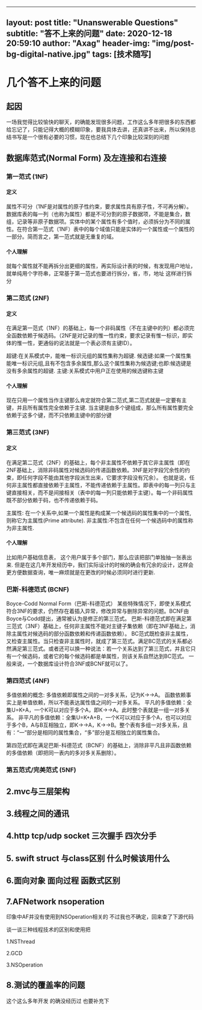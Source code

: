 
---
layout: post
title: "Unanswerable Questions"
subtitle: "答不上来的问题"
date: 2020-12-18 20:59:10
author: "Axag"
header-img: "img/post-bg-digital-native.jpg"
tags: [技术随写]
---
# 几个答不上来的问题

## 起因
一场我觉得比较愉快的聊天，的确能发现很多问题，工作这么多年把很多的东西都给忘记了，只能记得大概的模糊印象，要我具体去讲，还真讲不出来，所以保持总结书写是一个很有必要的习惯，现在也总结下几个印象比较深刻的问题

## 数据库范式(Normal Form) 及左连接和右连接

### 第一范式 (1NF)

#### 定义
属性不可分（1NF是对属性的原子性约束，要求属性具有原子性，不可再分解）。数据库表的每一列（也称为属性）都是不可分割的原子数据项，不能是集合，数组，记录等非原子数据项。实体中的某个属性有多个值时，必须拆分为不同的属性。在符合第一范式（1NF）表中的每个域值只能是实体的一个属性或一个属性的一部分。简而言之，第一范式就是无重复的域。

#### 个人理解
就每个属性就不能再拆分出更细的属性，再实际设计表的时候，有发现用户地址，就单纯用个字符串，正常基于第一范式也要进行拆分，省，市，地址 这样进行拆分

### 第二范式 (2NF)

#### 定义
在满足第一范式（1NF）的基础上，每一个非码属性（不在主键中的列）都必须完全函数依赖于候选码。（2NF是对记录的惟一性约束，要求记录有惟一标识，即实体的惟一性，更通俗的说法就是一个表必须有主键ID）。

超键:在关系模式中，能唯一标识元组的属性集称为超键.
候选键:如果一个属性集能唯一标识元组,且有不包含多余属性,那么这个属性集称为候选键;也即:候选键是没有多余属性的超键.
主键:关系模式中用户正在使用的候选键称主键

#### 个人理解
现在只用一个属性当作主键那么肯定就符合第二范式,第二范式就是一定要有主键，并且所有属性完全依赖于主键. 当主键是由多个键组成，那么所有属性要完全依赖于这多个键，而不只依赖主键中的部分键

### 第三范式 (3NF)

#### 定义
在满足第二范式（2NF）的基础上，每个非主属性不依赖于其它非主属性（即在2NF基础上，消除非码属性对候选码的传递函数依赖。3NF是对字段冗余性的约束，即任何字段不能由其他字段派生出来，它要求字段没有冗余）。
也就是说，任何非主属性都直接依赖于主属性，不能传递依赖于主属性。即表中的每一列只与主键直接相关，而不是间接相关（表中的每一列只能依赖于主键）。每一个非码属性既不部分依赖于码，也不传递依赖于码。

主属性: 在一个关系中,如果一个属性是构成某一个候选码的属性集中的一个属性,则称它为主属性(Prime attribute).
非主属性:不包含在任何一个候选码中的属性称为非主属性.

#### 个人理解
比如用户基础信息表， 这个用户属于多个部门，那么应该把部门单独抽一张表出来. 但是在这几年开发经历中，我们实际设计的时候的确会有冗余的设计，这样会更方便数据查询，唯一麻烦就是在更改的时候必须同时进行更新.

### 巴斯-科德范式 (BCNF)

Boyce-Codd Normal Form（巴斯-科德范式）
某些特殊情况下，即使关系模式符合3NF的要求，仍然存在着插入异常，修改异常与删除异常的问题。BCNF由Boyce与Codd提出，通常被认为是修正的第三范式。
巴斯-科德范式即在满足第三范式（3NF）基础上，任何非主属性不能对主键子集依赖（即在3NF基础上，消除主属性对候选码的部分函数依赖和传递函数依赖）。
BC范式既检查非主属性，又检查主属性。当只检查非主属性时，就成了第三范式。满足BC范式的关系都必然满足第三范式。或者还可以换一种说法：若一个关系达到了第三范式，并且它只有一个候选码，或者它的每个候选码都是单属性，则该关系自然达到BC范式。
一般来说，一个数据库设计符合3NF或BCNF就可以了。

### 第四范式 (4NF)

多值依赖的概念:
多值依赖即属性之间的一对多关系，记为K→→A。
函数依赖事实上是单值依赖，所以不能表达属性值之间的一对多关系。
平凡的多值依赖：全集U=K+A，一个K可以对应于多个A，即K→→A。此时整个表就是一组一对多关系。
非平凡的多值依赖：全集U=K+A+B，一个K可以对应于多个A，也可以对应于多个B，A与B互相独立，即K→→A，K→→B。整个表有多组一对多关系，且有：“一”部分是相同的属性集合，“多”部分是互相独立的属性集合。

第四范式即在满足巴斯-科德范式（BCNF）的基础上，消除非平凡且非函数依赖的多值依赖（即把同一表内的多对多关系删除）。

### 第五范式/完美范式 (5NF)

## 2.mvc与三层架构

## 3.线程之间的通讯

## 4.http tcp/udp socket  三次握手 四次分手

## 5. swift struct 与class区别 什么时候该用什么

## 6.面向对象 面向过程 函数式区别


## 7.AFNetwork  nsoperation
印象中AF并没有使用到NSOperation相关的 不过我也不确定，回来查了下源代码

谈一谈三种线程技术的区别和使用把

1.NSThread

2.GCD

3.NSOperation



## 8.测试的覆盖率的问题
这个这么多年开发 的确没经历过 也要补充下

